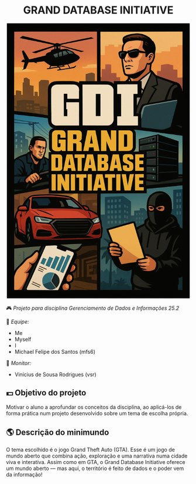 <h1 align="center"> GRAND DATABASE INITIATIVE </h1>

<p align="center">
  <img src="assets/Cover.png" alt="GTA" height="750">
</p>

🎮 _Projeto para disciplina Gerenciamento de Dados e Informações 25.2_

👮 _Equipe:_

- Me
- Myself
- I
- Michael Felipe dos Santos (mfs6)

👑 _Monitor:_

- Vinícius de Sousa Rodrigues (vsr)

## 💵 Objetivo do projeto

Motivar o aluno a aprofundar os conceitos da disciplina, ao aplicá-los de forma prática num projeto desenvolvido sobre um tema de escolha própria.

## 🌎 Descrição do minimundo

O tema escolhido é o jogo Grand Theft Auto (GTA). Esse é um jogo de mundo aberto que combina ação, exploração e uma narrativa numa cidade viva e interativa. Assim como em GTA, o Grand Database Initiative oferece um mundo aberto — mas aqui, o território é feito de dados e o poder vem da informação!
